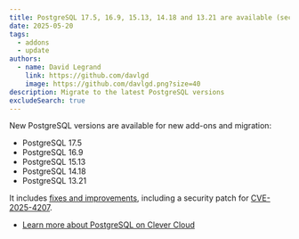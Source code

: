 ```yaml
---
title: PostgreSQL 17.5, 16.9, 15.13, 14.18 and 13.21 are available (security update)
date: 2025-05-20
tags:
  - addons
  - update
authors:
  - name: David Legrand
    link: https://github.com/davlgd
    image: https://github.com/davlgd.png?size=40
description: Migrate to the latest PostgreSQL versions
excludeSearch: true
---
```


New PostgreSQL versions are available for new add-ons and migration:
* PostgreSQL 17.5
* PostgreSQL 16.9
* PostgreSQL 15.13
* PostgreSQL 14.18
* PostgreSQL 13.21

It includes [fixes and improvements](https://www.postgresql.org/about/news/postgresql-175-169-1513-1418-and-1321-released-3072/), including a security patch for [CVE-2025-4207](https://nvd.nist.gov/vuln/detail/CVE-2025-4207).

* [Learn more about PostgreSQL on Clever Cloud](/doc/addons/postgresql/)
